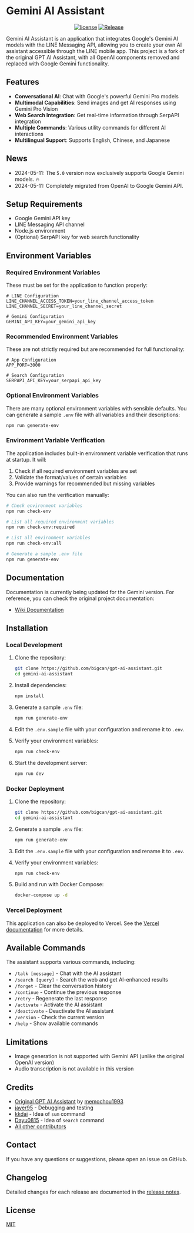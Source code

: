 # Gemini AI Assistant

<div align="center">

[![license](https://img.shields.io/pypi/l/ansicolortags.svg)](LICENSE) [![Release](https://img.shields.io/github/release/bigcan/gpt-ai-assistant)](https://GitHub.com/bigcan/gpt-ai-assistant/releases/)

</div>

Gemini AI Assistant is an application that integrates Google's Gemini AI models with the LINE Messaging API, allowing you to create your own AI assistant accessible through the LINE mobile app. This project is a fork of the original GPT AI Assistant, with all OpenAI components removed and replaced with Google Gemini functionality.

## Features

- **Conversational AI**: Chat with Google's powerful Gemini Pro models
- **Multimodal Capabilities**: Send images and get AI responses using Gemini Pro Vision
- **Web Search Integration**: Get real-time information through SerpAPI integration
- **Multiple Commands**: Various utility commands for different AI interactions
- **Multilingual Support**: Supports English, Chinese, and Japanese

## News

- 2024-05-11: The `5.0` version now exclusively supports Google Gemini models. :fire:
- 2024-05-11: Completely migrated from OpenAI to Google Gemini API.

## Setup Requirements

- Google Gemini API key
- LINE Messaging API channel
- Node.js environment
- (Optional) SerpAPI key for web search functionality

## Environment Variables

### Required Environment Variables

These must be set for the application to function properly:

```
# LINE Configuration
LINE_CHANNEL_ACCESS_TOKEN=your_line_channel_access_token
LINE_CHANNEL_SECRET=your_line_channel_secret

# Gemini Configuration
GEMINI_API_KEY=your_gemini_api_key
```

### Recommended Environment Variables

These are not strictly required but are recommended for full functionality:

```
# App Configuration
APP_PORT=3000

# Search Configuration
SERPAPI_API_KEY=your_serpapi_api_key
```

### Optional Environment Variables

There are many optional environment variables with sensible defaults. You can generate a sample `.env` file with all variables and their descriptions:

```bash
npm run generate-env
```

### Environment Variable Verification

The application includes built-in environment variable verification that runs at startup. It will:

1. Check if all required environment variables are set
2. Validate the format/values of certain variables
3. Provide warnings for recommended but missing variables

You can also run the verification manually:

```bash
# Check environment variables
npm run check-env

# List all required environment variables
npm run check-env:required

# List all environment variables
npm run check-env:all

# Generate a sample .env file
npm run generate-env
```

## Documentation

Documentation is currently being updated for the Gemini version. For reference, you can check the original project documentation:

- <a href="https://github.com/bigcan/gpt-ai-assistant/wiki" target="_blank">Wiki Documentation</a>

## Installation

### Local Development

1. Clone the repository:
   ```bash
   git clone https://github.com/bigcan/gpt-ai-assistant.git
   cd gemini-ai-assistant
   ```

2. Install dependencies:
   ```bash
   npm install
   ```

3. Generate a sample `.env` file:
   ```bash
   npm run generate-env
   ```

4. Edit the `.env.sample` file with your configuration and rename it to `.env`.

5. Verify your environment variables:
   ```bash
   npm run check-env
   ```

6. Start the development server:
   ```bash
   npm run dev
   ```

### Docker Deployment

1. Clone the repository:
   ```bash
   git clone https://github.com/bigcan/gpt-ai-assistant.git
   cd gemini-ai-assistant
   ```

2. Generate a sample `.env` file:
   ```bash
   npm run generate-env
   ```

3. Edit the `.env.sample` file with your configuration and rename it to `.env`.

4. Verify your environment variables:
   ```bash
   npm run check-env
   ```

5. Build and run with Docker Compose:
   ```bash
   docker-compose up -d
   ```

### Vercel Deployment

This application can also be deployed to Vercel. See the [Vercel documentation](https://vercel.com/docs) for more details.

## Available Commands

The assistant supports various commands, including:

- `/talk [message]` - Chat with the AI assistant
- `/search [query]` - Search the web and get AI-enhanced results
- `/forget` - Clear the conversation history
- `/continue` - Continue the previous response
- `/retry` - Regenerate the last response
- `/activate` - Activate the AI assistant
- `/deactivate` - Deactivate the AI assistant
- `/version` - Check the current version
- `/help` - Show available commands

## Limitations

- Image generation is not supported with Gemini API (unlike the original OpenAI version)
- Audio transcription is not available in this version

## Credits

- [Original GPT AI Assistant](https://github.com/memochou1993/gpt-ai-assistant) by [memochou1993](https://github.com/memochou1993)
- [jayer95](https://github.com/jayer95) - Debugging and testing
- [kkdai](https://github.com/kkdai) - Idea of `sum` command
- [Dayu0815](https://github.com/Dayu0815) - Idea of `search` command
- [All other contributors](https://github.com/bigcan/gpt-ai-assistant/graphs/contributors)

## Contact

If you have any questions or suggestions, please open an issue on GitHub.

## Changelog

Detailed changes for each release are documented in the [release notes](https://github.com/bigcan/gpt-ai-assistant/releases).

## License

[MIT](LICENSE)
